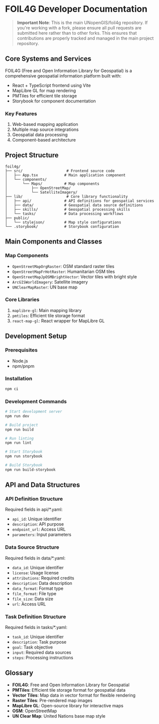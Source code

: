 # FOIL4G Developer Documentation

> **Important Note**: This is the main UNopenGIS/foil4g repository. If you're working with a fork, please ensure all pull requests are submitted here rather than to other forks. This ensures that contributions are properly tracked and managed in the main project repository.

## Core Systems and Services

FOIL4G (Free and Open Information Library for Geospatial) is a comprehensive geospatial information platform built with:
- React + TypeScript frontend using Vite
- MapLibre GL for map rendering
- PMTiles for efficient tile storage
- Storybook for component documentation

### Key Features
1. Web-based mapping application
2. Multiple map source integrations
3. Geospatial data processing
4. Component-based architecture

## Project Structure

```
foil4g/
├── src/                    # Frontend source code
│   ├── App.tsx            # Main application component
│   └── components/
│       └── Maps/          # Map components
│           ├── OpenStreetMap/
│           └── SatelliteImagery/
├── lib/                    # Core library functionality
│   ├── api/               # API definitions for geospatial services
│   ├── data/              # Geospatial data source definitions
│   ├── skills/            # Geospatial processing skills
│   └── tasks/             # Data processing workflows
├── public/
│   └── stylejson/         # Map style configurations
└── .storybook/            # Storybook configuration
```

## Main Components and Classes

### Map Components
- `OpenStreetMapOrgRaster`: OSM standard raster tiles
- `OpenStreetMapFrHotRaster`: Humanitarian OSM tiles
- `OpenStreetMapJpOSMBrightVector`: Vector tiles with bright style
- `ArcGISWorldImagery`: Satellite imagery
- `UNClearMapRaster`: UN base map

### Core Libraries
1. `maplibre-gl`: Main mapping library
2. `pmtiles`: Efficient tile storage format
3. `react-map-gl`: React wrapper for MapLibre GL

## Development Setup

### Prerequisites
- Node.js
- npm/pnpm

### Installation
```bash
npm ci
```

### Development Commands
```bash
# Start development server
npm run dev

# Build project
npm run build

# Run linting
npm run lint

# Start Storybook
npm run storybook

# Build Storybook
npm run build-storybook
```

## API and Data Structures

### API Definition Structure
Required fields in api/*.yaml:
- `api_id`: Unique identifier
- `description`: API purpose
- `endpoint_url`: Access URL
- `parameters`: Input parameters

### Data Source Structure
Required fields in data/*.yaml:
- `data_id`: Unique identifier
- `license`: Usage license
- `attributions`: Required credits
- `description`: Data description
- `data_format`: Format type
- `file_format`: File type
- `file_size`: Data size
- `url`: Access URL

### Task Definition Structure
Required fields in tasks/*.yaml:
- `task_id`: Unique identifier
- `description`: Task purpose
- `goal`: Task objective
- `input`: Required data sources
- `steps`: Processing instructions

## Glossary

- **FOIL4G**: Free and Open Information Library for Geospatial
- **PMTiles**: Efficient tile storage format for geospatial data
- **Vector Tiles**: Map data in vector format for flexible rendering
- **Raster Tiles**: Pre-rendered map images
- **MapLibre GL**: Open-source library for interactive maps
- **OSM**: OpenStreetMap
- **UN Clear Map**: United Nations base map style
